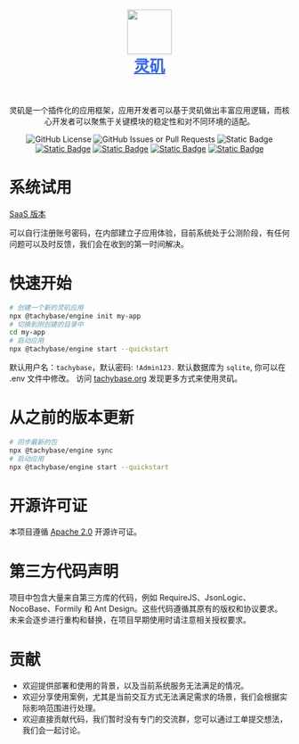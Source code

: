 <h1 align="center" style="border-bottom: none">
    <div>
        <a style="color:#36f" href="https://www.tachybase.com">
            <img src="https://tachybase-1321007335.cos.ap-shanghai.myqcloud.com/3733d6bd0a3376a93ba6180b32194369.png" width="80" />
            <br>
            灵矶
        </a>
    </div>
</h1>

<br>

<p align="center">
  灵矶是一个插件化的应用框架，应用开发者可以基于灵矶做出丰富应用逻辑，而核心开发者可以聚焦于关键模块的稳定性和对不同环境的适配。
</p>
<p align="center">
   <img alt="GitHub License" src="https://img.shields.io/github/license/tachybase/tachybase">
   <img alt="GitHub Issues or Pull Requests" src="https://img.shields.io/github/issues/tachybase/tachybase">
   <img alt="Static Badge" src="https://img.shields.io/badge/build-passing-brightgreen">
   <a href="./README.md"><img alt="Static Badge" src="https://img.shields.io/badge/English Version-red"></a>
   <a href="./README.ZH-CN.md"><img alt="Static Badge" src="https://img.shields.io/badge/中文版本-blue"></a>
   <a href="https://gitee.com/tachybase/tachybase"><img alt="Static Badge" src="https://img.shields.io/badge/gitee-green"></a>
   <a href="https://github.com/tachybase/tachybase"><img alt="Static Badge" src="https://img.shields.io/badge/Github-lightblack"></a>
</p>

# 系统试用

[SaaS 版本](https://apps.tachybase.com/) 

可以自行注册账号密码，在内部建立子应用体验，目前系统处于公测阶段，有任何问题可以及时反馈，我们会在收到的第一时间解决。

# 快速开始

```bash 
# 创建一个新的灵矶应用
npx @tachybase/engine init my-app
# 切换到刚创建的目录中
cd my-app
# 启动应用
npx @tachybase/engine start --quickstart
```

默认用户名：`tachybase`，默认密码: `!Admin123.`
默认数据库为 `sqlite`, 你可以在 .env 文件中修改。
访问 [tachybase.org](https://tachybase.org/) 发现更多方式来使用灵矶。

# 从之前的版本更新

```bash
# 同步最新的包
npx @tachybase/engine sync
# 启动应用
npx @tachybase/engine start --quickstart
```

# 开源许可证

本项目遵循  [Apache 2.0](LICENSE) 开源许可证。

# 第三方代码声明

项目中包含大量来自第三方库的代码，例如 RequireJS、JsonLogic、NocoBase、Formily 和 Ant Design。这些代码遵循其原有的版权和协议要求。未来会逐步进行重构和替换，在项目早期使用时请注意相关授权要求。

# 贡献

- 欢迎提供部署和使用的背景，以及当前系统服务无法满足的情况。
- 欢迎分享使用案例，尤其是当前交互方式无法满足需求的场景，我们会根据实际影响范围进行处理。
- 欢迎直接贡献代码，我们暂时没有专门的交流群，您可以通过工单提交想法，我们会一起讨论。
